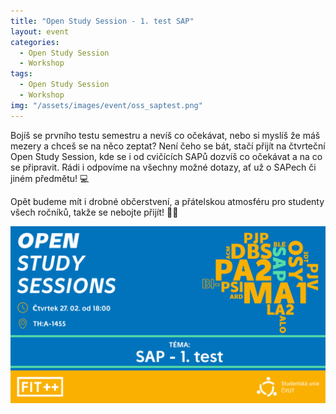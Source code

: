 ```yaml
---
title: "Open Study Session - 1. test SAP"
layout: event
categories:
  - Open Study Session
  - Workshop
tags:
  - Open Study Session
  - Workshop
img: "/assets/images/event/oss_saptest.png"
---
```


Bojíš se prvního testu semestru a nevíš co očekávat, nebo si myslíš že máš mezery a chceš se na něco zeptat? Není čeho se bát, stačí přijít na čtvrteční Open Study Session, kde se i od cvičících SAPů dozvíš co očekávat a na co se připravit. Rádi i odpovíme na všechny možné dotazy, ať už o SAPech či jiném předmětu! 💻

Opět budeme mít i drobné občerstvení, a přátelskou atmosféru pro studenty všech ročníků, takže se nebojte přijít! 💙💛

![](/assets/images/event/oss_saptest.png)